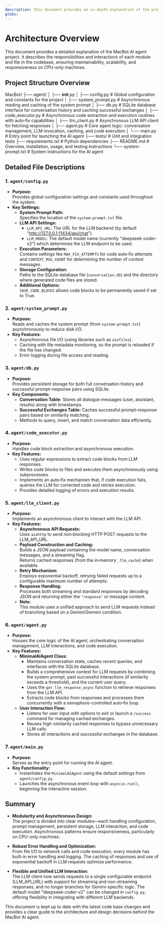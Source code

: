 ```yaml
---
description: This document provides an in-depth explanation of the project architecture, detailing the purpose and key features of each module, and how they interact.
globs:
---
```


# Architecture Overview

This document provides a detailed explanation of the MacBot AI agent project. It describes the responsibilities and interactions of each module and file in the codebase, ensuring maintainability, scalability, and responsiveness on CPU-only machines.

## Project Structure Overview

MacBot/
├── agent/
│   ├── __init__.py
│   ├── config.py         # Global configuration and constants for the project
│   ├── system_prompt.py  # Asynchronous reading and caching of the system prompt
│   ├── db.py             # SQLite database interface for conversation history and caching successful exchanges
│   ├── code_executor.py  # Asynchronous code extraction and execution routines with auto‑fix capabilities
│   ├── llm_client.py     # Asynchronous LLM API client for fetching responses
│   ├── agent.py          # Core agent logic: conversation management, LLM invocation, caching, and code execution
│   └── main.py           # Entry point for launching the AI agent
├── tests/                # Unit and integration tests
├── requirements.txt      # Python dependencies
├── README.md             # Overview, installation, usage, and testing instructions
└── system-prompt.txt     # System instructions for the AI agent

## Detailed File Descriptions

### 1. `agent/config.py`
- **Purpose:**  
  Provides global configuration settings and constants used throughout the system.
- **Key Settings:**  
  - **System Prompt Path:**  
    Specifies the location of the `system-prompt.txt` file.
  - **LLM API Settings:**  
    - `LLM_API_URL`: The URL for the LLM backend (by default "http://127.0.0.1:11434/api/chat").
    - `LLM_MODEL`: The default model name (currently "deepseek-coder-v2") which determines the LLM endpoint to be used.
  - **Execution Parameters:**  
    Contains settings like `MAX_FIX_ATTEMPTS` for code auto‑fix attempts and `CONTEXT_MSG_COUNT` for determining the number of context messages.
  - **Storage Configuration:**  
    Paths to the SQLite database file (`conversation.db`) and the directory where generated code files are stored.
  - **Additional Options:**  
    `SAVE_CODE_BLOCKS` allows code blocks to be permanently saved if set to True.

### 2. `agent/system_prompt.py`
- **Purpose:**  
  Reads and caches the system prompt (from `system-prompt.txt`) asynchronously to reduce disk I/O.
- **Key Features:**  
  - Asynchronous file I/O (using libraries such as `aiofiles`).
  - Caching with file metadata monitoring, so the prompt is reloaded if the file has changed.
  - Error logging during file access and reading.

### 3. `agent/db.py`
- **Purpose:**  
  Provides persistent storage for both full conversation history and successful prompt–response pairs using SQLite.
- **Key Components:**  
  - **Conversation Table:** Stores all dialogue messages (user, assistant, results) along with timestamps.
  - **Successful Exchanges Table:** Caches successful prompt–response pairs based on similarity matching.
  - Methods to query, insert, and match conversation data efficiently.

### 4. `agent/code_executor.py`
- **Purpose:**  
  Handles code block extraction and asynchronous execution.
- **Key Features:**  
  - Uses regular expressions to extract code blocks from LLM responses.
  - Writes code blocks to files and executes them asynchronously using subprocesses.
  - Implements an auto‑fix mechanism that, if code execution fails, queries the LLM for corrected code and retries execution.
  - Provides detailed logging of errors and execution results.

### 5. `agent/llm_client.py`
- **Purpose:**  
  Implements an asynchronous client to interact with the LLM API.
- **Key Features:**  
  - **Asynchronous API Requests:**  
    Uses `aiohttp` to send non‑blocking HTTP POST requests to the LLM_API_URL.
  - **Payload Construction and Caching:**  
    Builds a JSON payload containing the model name, conversation messages, and a streaming flag.  
    Returns cached responses (from the in‑memory `_llm_cache`) when available.
  - **Retry Mechanism:**  
    Employs exponential backoff, retrying failed requests up to a configurable maximum number of attempts.
  - **Response Handling:**  
    Processes both streaming and standard responses by decoding JSON and returning either the `"response"` or message content.
  - **Note:**  
    This module uses a unified approach to send LLM requests instead of branching based on a Gemini/Gemeni condition.

### 6. `agent/agent.py`
- **Purpose:**  
  Houses the core logic of the AI agent, orchestrating conversation management, LLM interactions, and code execution.
- **Key Features:**  
  - **MinimalAIAgent Class:**  
    - Maintains conversation state, caches recent queries, and interfaces with the SQLite database.
    - Builds a comprehensive context for LLM requests by combining the system prompt, past successful interactions (if similarity exceeds a threshold), and the current user query.
    - Uses the `get_llm_response_async` function to retrieve responses from the LLM API.
    - Extracts code blocks from responses and processes them concurrently with a semaphore-controlled auto‑fix loop.
  - **User Interaction Flow:**  
    - Listens for user input with options to exit or launch a `/success` command for managing cached exchanges.
    - Reuses high-similarity cached responses to bypass unnecessary LLM calls.
    - Stores all interactions and successful exchanges in the database.

### 7. `agent/main.py`
- **Purpose:**  
  Serves as the entry point for running the AI agent.
- **Key Functionality:**  
  - Instantiates the `MinimalAIAgent` using the default settings from `agent/config.py`.
  - Launches the asynchronous event loop with `asyncio.run()`, beginning the interactive session.

## Summary

- **Modularity and Asynchronous Design:**  
  The project is divided into clear modules—each handling configuration, prompt management, persistent storage, LLM interaction, and code execution. Asynchronous patterns ensure responsiveness, particularly on CPU-only machines.
  
- **Robust Error Handling and Optimization:**  
  From file I/O to network calls and code execution, every module has built-in error handling and logging. The caching of responses and use of exponential backoff in LLM requests optimize performance.
  
- **Flexible and Unified LLM Interaction:**  
  The LLM client now sends requests to a single configurable endpoint (LLM_API_URL) with support for streaming and non-streaming responses, and no longer branches for Gemini-specific logic. The default model "deepseek-coder-v2" can be changed in `config.py`, offering flexibility in integrating with different LLM backends.

This document is kept up to date with the latest code base changes and provides a clear guide to the architecture and design decisions behind the MacBot AI agent.